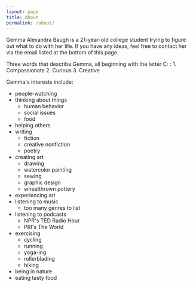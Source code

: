 ```yaml
---
layout: page
title: About
permalink: /about/
---
```


Gemma Alexandra Baugh is a 21-year-old college student trying to figure out what to do with her life. If you have any ideas, feel free to contact her via the email listed at the bottom of this page.

Three words that describe Gemma, all beginning with the letter C: 
: 1. Compassionate
 2. Curious
 3. Creative

Gemma's interests include:

* people-watching
* thinking about things
   * human behavior
   * social issues
   * food
* helping others
* writing
   * fiction
   * creative nonfiction
   * poetry
* creating art
   * drawing
   * watercolor painting
   * sewing
   * graphic design
   * wheelthrown pottery
* experiencing art
* listening to music
   * too many genres to list
* listening to podcasts
   * NPR's TED Radio Hour
   * PRI's The World
* exercising
   * cycling
   * running
   * yoga-ing
   * rollerblading
   * hiking
* being in nature
* eating tasty food